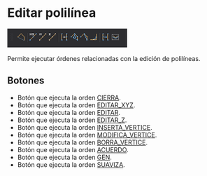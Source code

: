 # Editar polilínea

![Barra de herramientas Editar polil&#xED;nea](../../../.gitbook/assets/editarpolilinea.png)

Permite ejecutar órdenes relacionadas con la edición de polilíneas.

## Botones

* Botón que ejecuta la orden [CIERRA](../ventana-de-dibujo/ordenes/c/cierra.md).
* Botón que ejecuta la orden [EDITAR\_XYZ](../ventana-de-dibujo/ordenes/e/editar-xyz.md).
* Botón que ejecuta la orden [EDITAR](../ventana-de-dibujo/ordenes/e/editar.md).
* Botón que ejecuta la orden [EDITAR\_Z](../ventana-de-dibujo/ordenes/e/editar-z.md).
* Botón que ejecuta la orden [INSERTA\_VERTICE](../ventana-de-dibujo/ordenes/i/inserta-vertice.md).
* Botón que ejecuta la orden [MODIFICA\_VERTICE](../ventana-de-dibujo/ordenes/m/modifica-vertice.md).
* Botón que ejecuta la orden [BORRA\_VERTICE](../ventana-de-dibujo/ordenes/b/borra-vertice.md).
* Botón que ejecuta la orden [ACUERDO](../ventana-de-dibujo/ordenes/a/acuerdo.md).
* Botón que ejecuta la orden [GEN](../ventana-de-dibujo/ordenes/g/gen.md).
* Botón que ejecuta la orden [SUAVIZA](../ventana-de-dibujo/ordenes/s/suaviza.md).



